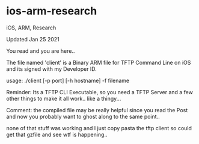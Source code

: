 # ios-arm-research
iOS, ARM, Research

Updated Jan 25 2021

You read and you are here.. 

The file named 'client' is a Binary ARM file for TFTP Command Line on iOS and its signed with my Developer ID.

usage: ./client [-p port] [-h hostname] -f filename

Reminder: Its a TFTP CLI Executable, so you need a TFTP Server and a few other things to make it all work.. like a thingy...

Comment: the compiled file may be really helpful since you read the Post and now you probably want to ghost along to the same point..

none of that stuff was working and I just copy pasta the tftp client so could get that gzfile and see wtf is happening..




